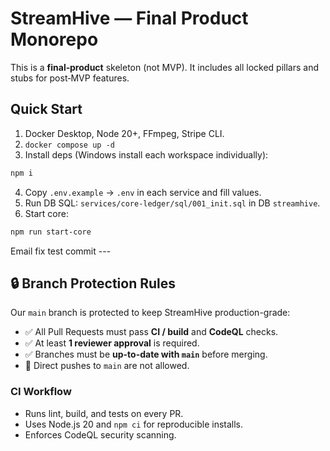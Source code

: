 # StreamHive — Final Product Monorepo

This is a **final‑product** skeleton (not MVP). It includes all locked pillars and stubs for post‑MVP features.

## Quick Start
1) Docker Desktop, Node 20+, FFmpeg, Stripe CLI.
2) `docker compose up -d`
3) Install deps (Windows install each workspace individually):
```bash
npm i
```
4) Copy `.env.example` → `.env` in each service and fill values.
5) Run DB SQL: `services/core-ledger/sql/001_init.sql` in DB `streamhive`.
6) Start core:
```bash
npm run start-core
```

 E m a i l   f i x   t e s t   c o m m i t  
 ---

## 🔒 Branch Protection Rules

Our `main` branch is protected to keep StreamHive production-grade:

- ✅ All Pull Requests must pass **CI / build** and **CodeQL** checks.
- ✅ At least **1 reviewer approval** is required.
- ✅ Branches must be **up-to-date with `main`** before merging.
- 🚫 Direct pushes to `main` are not allowed.

### CI Workflow
- Runs lint, build, and tests on every PR.
- Uses Node.js 20 and `npm ci` for reproducible installs.
- Enforces CodeQL security scanning.
